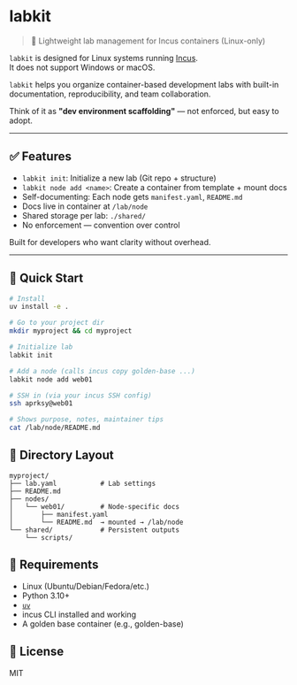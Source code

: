 # labkit

> 🧪 Lightweight lab management for Incus containers (Linux-only)

`labkit` is designed for Linux systems running [Incus](https://github.com/lxc/incus).  
It does not support Windows or macOS.

`labkit` helps you organize container-based development labs with built-in documentation, reproducibility, and team collaboration.

Think of it as **"dev environment scaffolding"** — not enforced, but easy to adopt.

---

## ✅ Features

- `labkit init`: Initialize a new lab (Git repo + structure)
- `labkit node add <name>`: Create a container from template + mount docs
- Self-documenting: Each node gets `manifest.yaml`, `README.md`
- Docs live in container at `/lab/node`
- Shared storage per lab: `./shared/`
- No enforcement — convention over control

Built for developers who want clarity without overhead.

---

## 🚀 Quick Start

```bash
# Install
uv install -e .

# Go to your project dir
mkdir myproject && cd myproject

# Initialize lab
labkit init

# Add a node (calls incus copy golden-base ...)
labkit node add web01

# SSH in (via your incus SSH config)
ssh aprksy@web01

# Shows purpose, notes, maintainer tips
cat /lab/node/README.md
```

## 🧩 Directory Layout 
 
```shell
myproject/
├── lab.yaml           # Lab settings
├── README.md
├── nodes/
│   └── web01/         # Node-specific docs
│       ├── manifest.yaml
│       └── README.md  → mounted → /lab/node
└── shared/            # Persistent outputs
    └── scripts/
 ```
 
## 🔐 Requirements 
- Linux (Ubuntu/Debian/Fedora/etc.)
- Python 3.10+
- [`uv`](https://docs.astral.sh/uv/)
- incus CLI installed and working
- A golden base container (e.g., golden-base)
     
## 📄 License 
MIT 
